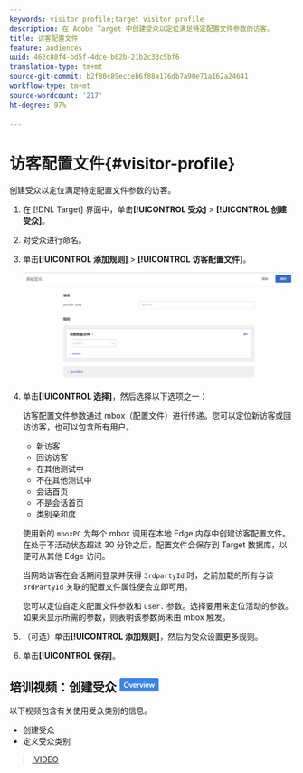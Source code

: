 ```yaml
---
keywords: visitor profile;target visitor profile
description: 在 Adobe Target 中创建受众以定位满足特定配置文件参数的访客。
title: 访客配置文件
feature: audiences
uuid: 462c80f4-bd5f-4dce-b02b-21b2c33c5bf6
translation-type: tm+mt
source-git-commit: b2f80c89ecceb6f88a176db7a90e71a162a24641
workflow-type: tm+mt
source-wordcount: '217'
ht-degree: 97%

---
```



# 访客配置文件{#visitor-profile}

创建受众以定位满足特定配置文件参数的访客。

1. 在 [!DNL Target] 界面中，单击&#x200B;**[!UICONTROL 受众]** > **[!UICONTROL 创建受众]**。
1. 对受众进行命名。
1. 单击&#x200B;**[!UICONTROL 添加规则]** > **[!UICONTROL 访客配置文件]**。

   ![](assets/target_visitor_profile.png)

1. 单击&#x200B;**[!UICONTROL 选择]**，然后选择以下选项之一：

   访客配置文件参数通过 mbox（配置文件）进行传递。您可以定位新访客或回访访客，也可以包含所有用户。

   * 新访客
   * 回访访客
   * 在其他测试中
   * 不在其他测试中
   * 会话首页
   * 不是会话首页
   * 类别亲和度

   使用新的 `mboxPC` 为每个 mbox 调用在本地 Edge 内存中创建访客配置文件。在处于不活动状态超过 30 分钟之后，配置文件会保存到 Target 数据库，以便可从其他 Edge 访问。

   当网站访客在会话期间登录并获得 `3rdpartyId` 时，之前加载的所有与该 `3rdPartyId` 关联的配置文件属性便会立即可用。

   您可以定位自定义配置文件参数和 `user.` 参数。选择要用来定位活动的参数。如果未显示所需的参数，则表明该参数尚未由 mbox 触发。

1. （可选）单击&#x200B;**[!UICONTROL 添加规则]**，然后为受众设置更多规则。
1. 单击&#x200B;**[!UICONTROL 保存]**。

## 培训视频：创建受众 ![概述徽章](/help/assets/overview.png)

以下视频包含有关使用受众类别的信息。

* 创建受众
* 定义受众类别

>[!VIDEO](https://video.tv.adobe.com/v/17392)
